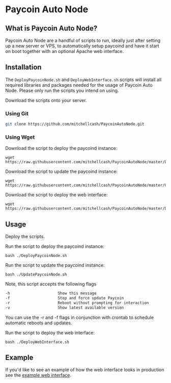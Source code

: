 Paycoin Auto Node
=================

What is Paycoin Auto Node?
--------------------------

Paycoin Auto Node are a handful of scripts to run, ideally just after setting up
a new server or VPS, to automatically setup paycoind and have it start on boot
together with an optional Apache web interface.

Installation
------------

The `DeployPaycoinNode.sh` and `DeployWebInterface.sh` scripts will install all required libraries and packages needed for the usage of Paycoin Auto Node. Please only run the scripts you intend on using.

Download the scripts onto your server.

### Using Git
```bash
git clone https://github.com/mitchellcash/PaycoinAutoNode.git
```

### Using Wget

Download the script to deploy the paycoind instance:
```
wget https://raw.githubusercontent.com/mitchellcash/PaycoinAutoNode/master/DeployPaycoinNode.sh
```

Download the script to update the paycoind instance:
```
wget https://raw.githubusercontent.com/mitchellcash/PaycoinAutoNode/master/UpdatePaycoinNode.sh
```


Download the script to deploy the web interface:
```
wget https://raw.githubusercontent.com/mitchellcash/PaycoinAutoNode/master/DeployWebInterface.sh
```


Usage
-----

Deploy the scripts.

Run the script to deploy the paycoind instance:
```
bash ./DeployPaycoinNode.sh
```

Run the script to update the paycoind instance:
```
bash ./UpdatePaycoinNode.sh
```
Note, this script accepts the following flags
```bash
-h                     Show this message
-f                     Stop and force update Paycoin
-r                     Reboot without prompting for interaction
-v                     Show latest available version
```

You can use the -r and -f flags in conjunction with crontab to schedule automatic reboots and updates.



Run the script to deploy the web interface:
```
bash ./DeployWebInterface.sh
```



Example
-------

If you'd like to see an example of how the web interface looks in production see the [example web interface](http://paycoin.paynodes.io/).
